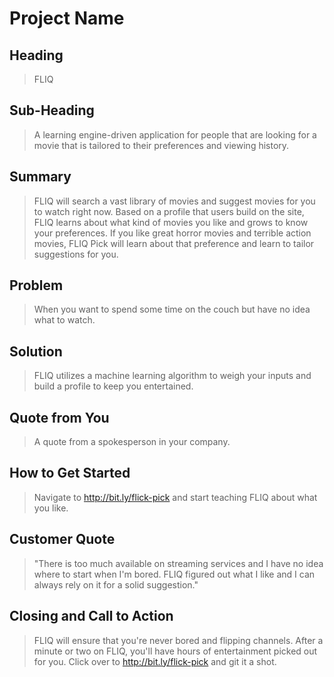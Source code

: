 # Project Name #

<!-- 
> This material was originally posted [here](http://www.quora.com/What-is-Amazons-approach-to-product-development-and-product-management). It is reproduced here for posterities sake.

There is an approach called "working backwards" that is widely used at Amazon. They work backwards from the customer, rather than starting with an idea for a product and trying to bolt customers onto it. While working backwards can be applied to any specific product decision, using this approach is especially important when developing new products or features.

For new initiatives a product manager typically starts by writing an internal press release announcing the finished product. The target audience for the press release is the new/updated product's customers, which can be retail customers or internal users of a tool or technology. Internal press releases are centered around the customer problem, how current solutions (internal or external) fail, and how the new product will blow away existing solutions.

If the benefits listed don't sound very interesting or exciting to customers, then perhaps they're not (and shouldn't be built). Instead, the product manager should keep iterating on the press release until they've come up with benefits that actually sound like benefits. Iterating on a press release is a lot less expensive than iterating on the product itself (and quicker!).

If the press release is more than a page and a half, it is probably too long. Keep it simple. 3-4 sentences for most paragraphs. Cut out the fat. Don't make it into a spec. You can accompany the press release with a FAQ that answers all of the other business or execution questions so the press release can stay focused on what the customer gets. My rule of thumb is that if the press release is hard to write, then the product is probably going to suck. Keep working at it until the outline for each paragraph flows. 

Oh, and I also like to write press-releases in what I call "Oprah-speak" for mainstream consumer products. Imagine you're sitting on Oprah's couch and have just explained the product to her, and then you listen as she explains it to her audience. That's "Oprah-speak", not "Geek-speak".

Once the project moves into development, the press release can be used as a touchstone; a guiding light. The product team can ask themselves, "Are we building what is in the press release?" If they find they're spending time building things that aren't in the press release (overbuilding), they need to ask themselves why. This keeps product development focused on achieving the customer benefits and not building extraneous stuff that takes longer to build, takes resources to maintain, and doesn't provide real customer benefit (at least not enough to warrant inclusion in the press release).
 -->
 
## Heading ##
  > FLIQ

## Sub-Heading ##
  > A learning engine-driven application for people that are looking for a movie that is tailored to their preferences and viewing history.

## Summary ##
  > FLIQ will search a vast library of movies and suggest movies for you to watch right now. Based on a profile that users build on the site, FLIQ learns about what kind of movies you like and grows to know your preferences. If you like great horror movies and terrible action movies, FLIQ Pick will learn about that preference and learn to tailor suggestions for you.

## Problem ##
  > When you want to spend some time on the couch but have no idea what to watch.

## Solution ##
  > FLIQ utilizes a machine learning algorithm to weigh your inputs and build a profile to keep you entertained.

## Quote from You ##
  > A quote from a spokesperson in your company.

## How to Get Started ##
  > Navigate to http://bit.ly/flick-pick and start teaching FLIQ about what you like.

## Customer Quote ##
  > "There is too much available on streaming services and I have no idea where to start when I'm bored. FLIQ figured out what I like and I can always rely on it for a solid suggestion."

## Closing and Call to Action ##
  > FLIQ will ensure that you're never bored and flipping channels. After a minute or two on FLIQ, you'll have hours of entertainment picked out for you. Click over to http://bit.ly/flick-pick and git it a shot.